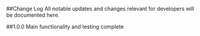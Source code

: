 ##Change Log
All notable updates and changes relevant for developers will be documented here.

##1.0.0
Main functionality and testing complete
